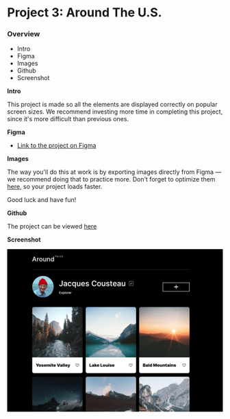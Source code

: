 # Project 3: Around The U.S.

### Overview

- Intro
- Figma
- Images
- Github
- Screenshot

**Intro**

This project is made so all the elements are displayed correctly on popular screen sizes. We recommend investing more time in completing this project, since it's more difficult than previous ones.

**Figma**

- [Link to the project on Figma](https://www.figma.com/file/ii4xxsJ0ghevUOcssTlHZv/Sprint-3%3A-Around-the-US?node-id=0%3A1)

**Images**

The way you'll do this at work is by exporting images directly from Figma — we recommend doing that to practice more. Don't forget to optimize them [here](https://tinypng.com/), so your project loads faster.

Good luck and have fun!

**Github**

The project can be viewed [here](https://jerrywjackson.github.io/se_project_aroundtheus/)

**Screenshot**

![Screenshot of page](./src/images/Capture.png)
